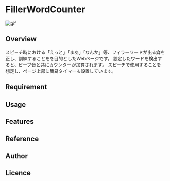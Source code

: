 

# FillerWordCounter

![gif](https://github.com/okuzaki1208/FillerWordCounter/blob/main/Sample_image/sample.gif)



## Overview
スピーチ時における「えっと」「まあ」「なんか」等、フィラーワードが出る癖を正し、訓練することをを目的としたWebページです。
設定したワードを検出すると、ビープ音と共にカウンターが加算されます。
スピーチで使用することを想定し、ページ上部に簡易タイマーも設置しています。

## Requirement

## Usage

## Features

## Reference

## Author

## Licence
